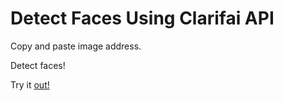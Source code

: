 # Detect Faces Using Clarifai API

Copy and paste image address.

Detect faces!

Try it [out!](https://nasserben.github.io/ImgApi/)
